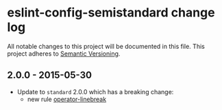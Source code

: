 # eslint-config-semistandard change log

All notable changes to this project will be documented in this file.
This project adheres to [Semantic Versioning](http://semver.org/).

## 2.0.0 - 2015-05-30
* Update to `standard` 2.0.0 which has a breaking change:
  * new rule [operator-linebreak](http://eslint.org/docs/rules/operator-linebreak.html)